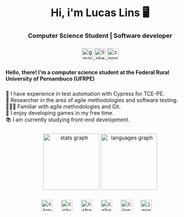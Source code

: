 <h1 align="center">Hi, i'm Lucas Lins 🖥️</h2>
<h3 align="center">Computer Science Student | Software developer</h3>

###

<div align="center">
  <a href="mailto:lucaslins.link@gmail.com" target="_blank">
    <img src="https://img.shields.io/static/v1?message=Gmail&logo=gmail&label=&color=D14836&logoColor=white&labelColor=&style=for-the-badge" height="30" alt="gmail logo" />
  </a>
  <a href="https://www.linkedin.com/in/lucas-linspereira/" target="_blank">
    <img src="https://img.shields.io/static/v1?message=LinkedIn&logo=linkedin&label=&color=0077B5&logoColor=white&labelColor=&style=for-the-badge" height="30" alt="linkedin logo" />
  </a>
  <a href="http://lattes.cnpq.br/2826527629990948" target="_blank">
    <img src="https://img.shields.io/badge/-CNPq%20Lattes-green?style=flat-square&labelColor=green&color=green" height="30" alt="cnpq logo" />
  </a>
</div>

###

<h4 align="left">Hello, there! I'm a computer science student at the Federal Rural University of Pernambuco (UFRPE)</h4>

###

<p align="left">🤖 I have experience in test automation with Cypress for TCE-PE.<br>🔎 Researcher in the area of agile methodologies and software testing.<br>👨🏻‍💻 Familiar with agile methodologies and Git.<br>👾 I enjoy developing games in my free time.<br>📚 I am currently studying front-end development.</p>

###

<div align="center">
  <img src="https://github-readme-stats.vercel.app/api?username=lucas-lins&hide_title=true&hide_rank=true&show_icons=true&include_all_commits=true&count_private=true&disable_animations=false&theme=dracula&locale=en&hide_border=false" height="150" alt="stats graph"  />
  <img src="https://github-readme-stats.vercel.app/api/top-langs?username=lucas-lins&locale=en&hide_title=false&layout=compact&card_width=320&langs_count=10&theme=dracula&hide_border=false" height="150" alt="languages graph"  />
</div>

###

<div align="center">
  
  <img src="https://cdn.jsdelivr.net/gh/devicons/devicon/icons/c/c-original.svg" height="30" alt="c logo"  />
  <img width="15" />
  
  <img src="https://cdn.jsdelivr.net/gh/devicons/devicon/icons/cplusplus/cplusplus-original.svg" height="30" alt="cplusplus logo"  />
  <img width="15" />
  
  <img src="https://cdn.jsdelivr.net/gh/devicons/devicon/icons/csharp/csharp-original.svg" height="30" alt="csharp logo"  />
  <img width="15" />

  <img src="https://cdn.jsdelivr.net/gh/devicons/devicon/icons/unity/unity-plain.svg" height="30" alt="csharp logo"  />
  <img width="15" />
  
  <img src="https://cdn.jsdelivr.net/gh/devicons/devicon/icons/cypressio/cypressio-original.svg" height="30" alt="c logo"  />
  <img width="15" />
  
  <img src="https://cdn.jsdelivr.net/gh/devicons/devicon/icons/javascript/javascript-original.svg" height="30" alt="javascript logo"  />
  <img width="15" />
</div>

###

###
